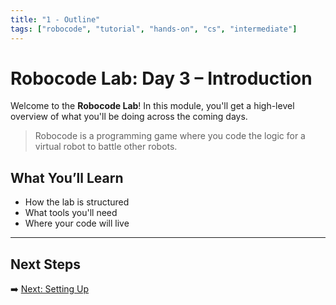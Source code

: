 ```yaml
---
title: "1 - Outline"
tags: ["robocode", "tutorial", "hands-on", "cs", "intermediate"]
---
```


# Robocode Lab: Day 3 – Introduction

Welcome to the **Robocode Lab**! In this module, you'll get a high-level overview of what you'll be doing across the coming days.

> Robocode is a programming game where you code the logic for a virtual robot to battle other robots.

## What You’ll Learn

- How the lab is structured
- What tools you'll need
- Where your code will live

---

## Next Steps

➡️ [Next: Setting Up](/robocode/Day-3/01_setting_up)
